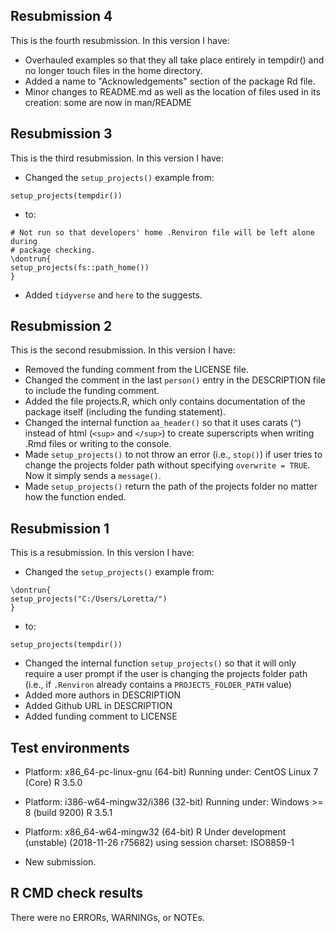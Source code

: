 ## Resubmission 4
This is the fourth resubmission. In this version I have:

* Overhauled examples so that they all take place entirely in tempdir() and no longer touch files in the home directory.
* Added a name to "Acknowledgements" section of the package Rd file.
* Minor changes to README.md as well as the location of files used in its creation: some are now in man/README

## Resubmission 3
This is the third resubmission. In this version I have:

* Changed the `setup_projects()` example from:
```
setup_projects(tempdir())
```
* to:
```
# Not run so that developers' home .Renviron file will be left alone during
# package checking.
\dontrun{
setup_projects(fs::path_home())
}
```

* Added `tidyverse` and `here` to the suggests.


## Resubmission 2
This is the second resubmission. In this version I have:

* Removed the funding comment from the LICENSE file.
* Changed the comment in the last `person()` entry in the DESCRIPTION file to include the funding comment.
* Added the file projects.R, which only contains documentation of the package itself (including the funding statement).
* Changed the internal function `aa_header()` so that it uses carats (`^`) instead of html (`<sup>` and `</sup>`) to create superscripts when writing .Rmd files or writing to the console.
* Made `setup_projects()` to not throw an error (i.e., `stop()`) if user tries to change the projects folder path without specifying `overwrite = TRUE`. Now it simply sends a `message()`.
* Made `setup_projects()` return the path of the projects folder no matter how the function ended.


## Resubmission 1
This is a resubmission. In this version I have:

* Changed the `setup_projects()` example from:

```
\dontrun{
setup_projects("C:/Users/Loretta/")
}
```

* to:

```
setup_projects(tempdir())
```
* Changed the internal function `setup_projects()` so that it will only require a user prompt if the user is changing the projects folder path (i.e., if `.Renviron` already contains a `PROJECTS_FOLDER_PATH` value)
* Added more authors in DESCRIPTION
* Added Github URL in DESCRIPTION
* Added funding comment to LICENSE

## Test environments
* Platform: x86_64-pc-linux-gnu (64-bit)
  Running under: CentOS Linux 7 (Core)
  R 3.5.0
* Platform: i386-w64-mingw32/i386 (32-bit)
  Running under: Windows >= 8 (build 9200)
  R 3.5.1
* Platform: x86_64-w64-mingw32 (64-bit)
  R Under development (unstable) (2018-11-26 r75682)
  using session charset: ISO8859-1

* New submission.


## R CMD check results
There were no ERRORs, WARNINGs, or NOTEs.
